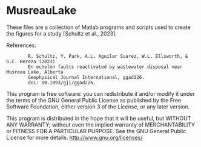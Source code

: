 # MusreauLake

These files are a collection of Matlab programs and scripts used to create the figures for a study [Schultz et al., 2023].

References: 
            
            R. Schultz, Y. Park, A.L. Aguilar Suarez, W.L. Ellsworth, & G.C. Beroza (2023)
            En echelon faults reactivated by wastewater disposal near Musreau Lake, Alberta
            Geophysical Journal International, ggad226.
            doi: 10.1093/gji/ggad226.


This program is free software: you can redistribute it and/or modify it under the terms of the GNU General Public License as published by the Free Software Foundation, either version 3 of the License, or any later version.

This program is distributed in the hope that it will be useful, but WITHOUT ANY WARRANTY; without even the implied warranty of MERCHANTABILITY or FITNESS FOR A PARTICULAR PURPOSE.  See the GNU General Public License for more details: http://www.gnu.org/licenses/
